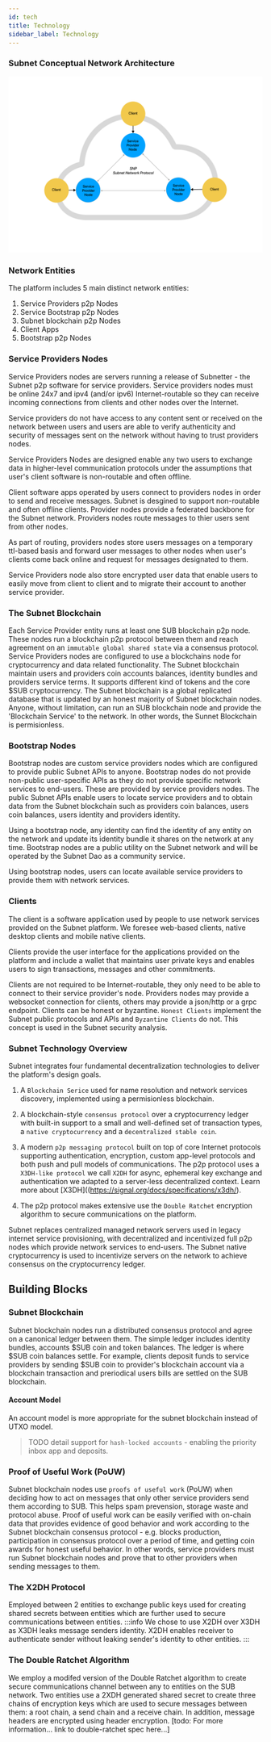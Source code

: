 ```yaml
---
id: tech
title: Technology
sidebar_label: Technology
---
```


### Subnet Conceptual Network Architecture
![](/network_diagram.png)

### Network Entities

The platform includes 5 main distinct network entities:
1. Service Providers p2p Nodes
2. Service Bootstrap p2p Nodes
3. Subnet blockchain p2p Nodes
4. Client Apps
5. Bootstrap p2p Nodes

### Service Providers Nodes
Service Providers nodes are servers running a release of Subnetter - the Subnet p2p software for service providers. Service providers nodes must be online 24x7 and ipv4 (and/or ipv6) Internet-routable so they can receive incoming connections from clients and other nodes over the Internet.

Service providers do not have access to any content sent or received on the network between users and users are able to verify authenticity and security of messages sent on the network without having to trust providers nodes.

Service Providers Nodes are designed enable any two users to exchange data in higher-level communication protocols under the assumptions that user's client software is non-routable and often offline.

Client software apps operated by users connect to providers nodes in order to send and receive messages. Subnet is desgined to support non-routable and often offline clients. Provider nodes provide a federated backbone for the Subnet network. Providers nodes route messages to thier users sent from other nodes.

As part of routing, providers nodes store users messages on a temporary ttl-based basis and forward user messages to other nodes when user's clients come back online and request for messages designated to them.

Service Providers node also store encrypted user data that enable users to easily move from client to client and to migrate their account to another service provider.

### The Subnet Blockchain
Each Service Provider entity runs at least one SUB blockchain p2p node. These nodes run a blockchain p2p protocol between them and reach agreement on an `immutable global shared state` via a consensus protocol. Service Providers nodes are configured to use a blockchains node for cryptocurrency and data related functionality. The Subnet blockchain maintain users and providers coin accounts balances, identity bundles and providers service terms. It supports different kind of tokens and the core $SUB cryptocurrency. The Subnet blockchain is a global replicated database that is updated by an honest majority of Subnet blockchain nodes. Anyone, without limitation, can run an SUB blockchain node and provide the 'Blockchain Service' to the network. In other words, the Sunnet Blockchain is permisionless.

### Bootstrap Nodes
Bootstrap nodes are custom service providers nodes which are configured to provide public Subnet APIs to anyone. Bootstrap nodes do not provide non-public user-specific APIs as they do not provide specific network services to end-users. These are provided by service providers nodes. The public Subnet APIs enable users to locate service providers and to obtain data from the Subnet blockchain such as providers coin balances, users coin balances, users identity and providers identity.

Using a bootstrap node, any identity can find the identity of any entity on the network and update its identity bundle it shares on the network at any time. Bootstrap nodes are a public utility on the Subnet network and will be operated by the Subnet Dao as a community service.

Using bootstrap nodes, users can locate available service providers to provide them with network services.

### Clients
The client is a software application used by people to use network services provided on the Subnet platform. We foresee web-based clients, native desktop clients and mobile native clients.

Clients provide the user interface for the applications provided on the platform and include a wallet that maintains user private keys and enables users to sign transactions, messages and other commitments.

Clients are not required to be Internet-routable, they only need to be able to connect to their service provider's node. Providers nodes may provide a websocket connection for clients, others may provide a json/http or a grpc endpoint. Clients can be honest or byzantine. `Honest Clients` implement the Subnet public protocols and APIs and `Byzantine Clients` do not. This concept is used in the Subnet security analysis.

### Subnet Technology Overview

Subnet integrates four fundamental decentralization technologies to deliver the platform's design goals.

1. A `Blockchain Serice` used for name resolution and network services discovery, implemented using a permisionless blockchain.

2. A blockchain-style `consensus protocol` over a cryptocurrency ledger with built-in support to a small and well-defined set of transaction types, a `native cryptocurrency` and a `decentralized stable coin`.

3. A modern `p2p messaging protocol` built on top of core Internet protocols supporting authentication, encryption, custom app-level protocols and both push and pull models of communications. The p2p protocol uses a `X3DH-like protocol` we call `X2DH` for async, ephemeral key exchange and authentication we adapted to a server-less decentralized context. Learn more about [X3DH]((https://signal.org/docs/specifications/x3dh/).

4. The p2p protocol makes extensive use the `Double Ratchet` encryption algorithm to secure communications on the platform.

Subnet replaces centralized managed network servers used in legacy internet service provisioning, with decentralized and incentivized full p2p nodes which provide network services to end-users. The Subnet native cryptocurrency is used to incentivize servers on the network to achieve consensus on the cryptocurrency ledger.

## Building Blocks

### Subnet Blockchain
Subnet blockchain nodes run a distributed consensus protocol and agree on a canonical ledger between them. The simple ledger includes identity bundles, accounts $SUB coin and token balances. The ledger is where $SUB coin balances settle. For example, clients deposit funds to service providers by sending $SUB coin to provider's blockchain account via a blockchain transaction and preriodical users bills are settled on the SUB blockchain.

#### Account Model
An account model is more appropriate for the subnet blockchain instead of UTXO model.

> TODO detail support for `hash-locked accounts` - enabling the priority inbox app and deposits.

### Proof of Useful Work (PoUW)
Subnet blockchain nodes use `proofs of useful work` (PoUW) when deciding how to act on messages that only other service providers send them according to SUB. This helps spam prevension, storage waste and protocol abuse. Proof of useful work can be easily verified with on-chain data that provides evidence of good behavior and work according to the Subnet blockchain consensus protocol - e.g. blocks production, participation in consensus protocol over a period of time, and getting coin awards for honest useful behavior. In other words, service providers must run Subnet blockchain nodes and prove that to other providers when sending messages to them.

### The X2DH Protocol
Employed between 2 entities to exchange public keys used for creating shared secrets between entities which are further used to secure communications between entities.
:::info
We chose to use X2DH over X3DH as X3DH leaks message senders identity. X2DH enables receiver to authenticate sender without leaking sender's identity to other entities.
:::

### The Double Ratchet Algorithm
We employ a modifed version of the Double Ratchet algorithm to create secure communications channel between any to entities on the SUB network. Two entities use a 2XDH generated shared secret to create three chains of encryption keys which are used to secure messages between them: a root chain, a send chain and a receive chain. In addition, message headers are encrypted using header encryption.
[todo: For more information... link to double-ratchet spec here...]
